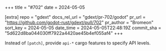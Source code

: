 +++
title = "#702"
date = 2024-05-05

[extra]
repo = "gdext"
docs_rel_url = "gdext/pr-702/godot"
pr_url = "https://github.com/godot-rust/gdext/pull/702"
pr_author = "Bromeon"
sort_key = 2024-05-05
date_time = 2024-05-05T22:48:19Z
commit_sha = "5d622d8ba044030ff7922a4420ae45b4ef055af4"
+++

Instead of `[patch]`, provide `api-*` cargo features to specify API levels.
